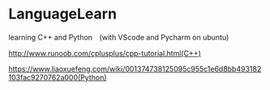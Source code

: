 # LanguageLearn

learning C++ and Python　(with VScode and Pycharm on ubuntu)

http://www.runoob.com/cplusplus/cpp-tutorial.html(C++)

https://www.liaoxuefeng.com/wiki/001374738125095c955c1e6d8bb493182103fac9270762a000(Python)
